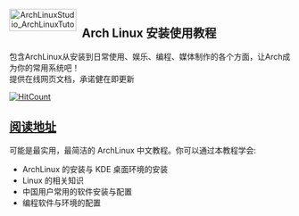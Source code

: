 <p align="center">
<img width="120" height="40" align="left" style="float: left; margin: 19px 10px 0 0;" src="https://www.archlinux.org/static/logos/archlinux-logo-dark-1200dpi.b42bd35d5916.png" alt="ArchLinuxStudio_ArchLinuxTutorial"/>
</br>
<h2>Arch Linux 安装使用教程 </h2> 
包含ArchLinux从安装到日常使用、娱乐、编程、媒体制作的各个方面，让Arch成为你的常用系统吧！ 
</br>
提供在线网页文档，承诺健在即更新
</p>

[![HitCount](http://hits.dwyl.com/ArchLinuxStudio/ArchLinuxTutorial.svg)](http://hits.dwyl.com/ArchLinuxStudio/ArchLinuxTutorial)

## [阅读地址](https://ArchLinuxStudio.github.io/ArchLinuxTutorial/#/)

可能是最实用，最简洁的 ArchLinux 中文教程。你可以通过本教程学会:

- ArchLinux 的安装与 KDE 桌面环境的安装
- Linux 的相关知识
- 中国用户常用的软件安装与配置
- 编程软件与环境的配置
